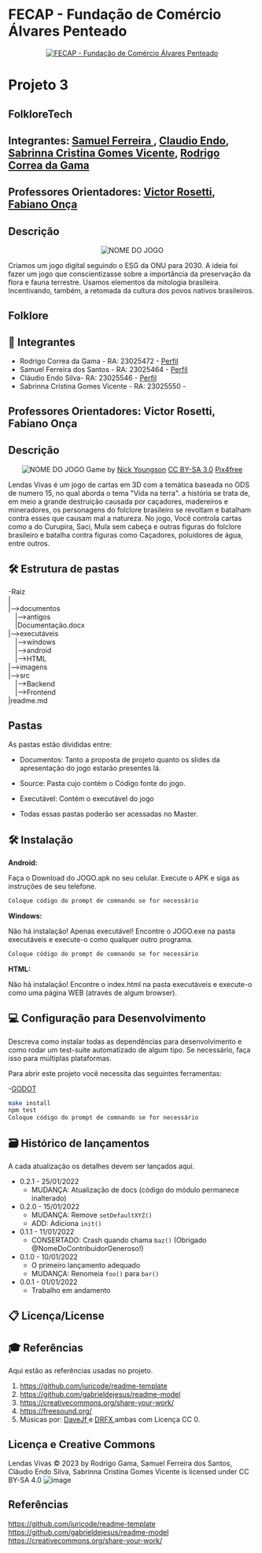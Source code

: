 # FECAP - Fundação de Comércio Álvares Penteado

<p align="center">
<a href= "https://www.fecap.br/"><img src="https://encrypted-tbn0.gstatic.com/images?q=tbn:ANd9GcRhZPrRa89Kma0ZZogxm0pi-tCn_TLKeHGVxywp-LXAFGR3B1DPouAJYHgKZGV0XTEf4AE&usqp=CAU" alt="FECAP - Fundação de Comércio Álvares Penteado" border="0"></a>
</p>

# Projeto 3

## FolkloreTech

## Integrantes: <a href="https://www.linkedin.com/in/victorbarq/">Samuel Ferreira </a>, <a href="https://www.linkedin.com/in/victorbarq/">Claudio Endo</a>, <a href="https://www.linkedin.com/in/victorbarq/">Sabrinna Cristina Gomes Vicente</a>, <a href="https://www.linkedin.com/in/victorbarq/">Rodrigo Correa da Gama</a>

## Professores Orientadores: <a href="https://www.linkedin.com/in/victorbarq/">Victor Rosetti</a>, <a href="https://www.linkedin.com/in/victorbarq/">Fabiano Onça</a>

## Descrição

<p align="center">
<img src="[https://pix4free.org/assets/library/2021-01-20/originals/game.jpg](https://discord.com/channels/@me/1163969788813516811/1176714375990612112)" alt="NOME DO JOGO" border="0">
  

Criamos um jogo digital seguindo o ESG da ONU para 2030. A ideia foi fazer um jogo que conscientizasse sobre a importância da preservação da flora e fauna terrestre. Usamos elementos da mitologia brasileira. Incentivando, também, a retomada da cultura dos povos nativos brasileiros.

## Folklore

## 🚀 Integrantes

* Rodrigo Correa da Gama - RA: 23025472 - [Perfil](https://github.com/FRgama)
* Samuel Ferreira dos Santos - RA: 23025464 - [Perfil](https://github.com/sael15el)
* Cláudio Endo Silva- RA: 23025546 - [Perfil](https://github.com/claudioendoosilva)
* Sabrinna Cristina Gomes Vicente - RA: 23025550 - []()

## Professores Orientadores: Victor Rosetti, Fabiano Onça

## Descrição

<p align="center">
<img src="https://pix4free.org/assets/library/2021-01-20/originals/game.jpg" alt="NOME DO JOGO" border="0">
  Game by <a href="http://www.nyphotographic.com/">Nick Youngson</a> <a rel="license" href="https://creativecommons.org/licenses/by-sa/3.0/">CC BY-SA 3.0</a> <a href="http://pix4free.org/">Pix4free</a>
</p>

Lendas Vivas é um jogo de cartas em 3D com a temática baseada no ODS de numero 15, no qual aborda o tema "Vida na terra". a história se trata de, em meio a grande destruição causada por caçadores, madereiros e mineradores, os personagens do folclore brasileiro se revoltam e batalham contra esses que causam mal a natureza. No jogo, Você controla cartas como a do Curupira, Saci, Mula sem cabeça e outras figuras do folclore brasileiro e batalha contra figuras como Caçadores, poluidores de água, entre outros.

## 🛠 Estrutura de pastas

-Raiz<br>
|<br>
|-->documentos<br>
  &emsp;|-->antigos<br>
  &emsp;|Documentação.docx<br>
|-->executáveis<br>
  &emsp;|-->windows<br>
  &emsp;|-->android<br>
  &emsp;|-->HTML<br>
|-->imagens<br>
|-->src<br>
  &emsp;|-->Backend<br>
  &emsp;|-->Frontend<br>
|readme.md<br>



## Pastas

 As pastas estão divididas entre:

* Documentos: Tanto a proposta de projeto quanto os slides da apresentação do jogo estarão presentes lá.
* Source: Pasta cujo contém o Código fonte do jogo.
* Executável: Contém o executável do jogo

* Todas essas pastas poderão ser acessadas no Master.



## 🛠 Instalação

<b>Android:</b>

Faça o Download do JOGO.apk no seu celular.
Execute o APK e siga as instruções de seu telefone.

```sh
Coloque código do prompt de comnando se for necessário
```

<b>Windows:</b>

Não há instalação! Apenas executável!
Encontre o JOGO.exe na pasta executáveis e execute-o como qualquer outro programa.

```sh
Coloque código do prompt de comnando se for necessário
```

<b>HTML:</b>

Não há instalação!
Encontre o index.html na pasta executáveis e execute-o como uma página WEB (através de algum browser).

## 💻 Configuração para Desenvolvimento

Descreva como instalar todas as dependências para desenvolvimento e como rodar um test-suite automatizado de algum tipo. Se necessário, faça isso para múltiplas plataformas.

Para abrir este projeto você necessita das seguintes ferramentas:

-<a href="https://godotengine.org/download">GODOT</a>

```sh
make install
npm test
Coloque código do prompt de comnando se for necessário
```

## 🗃 Histórico de lançamentos

A cada atualização os detalhes devem ser lançados aqui.

* 0.2.1 - 25/01/2022
    * MUDANÇA: Atualização de docs (código do módulo permanece inalterado)
* 0.2.0 - 15/01/2022
    * MUDANÇA: Remove `setDefaultXYZ()`
    * ADD: Adiciona `init()`
* 0.1.1 - 11/01/2022
    * CONSERTADO: Crash quando chama `baz()` (Obrigado @NomeDoContribuidorGeneroso!)
* 0.1.0 - 10/01/2022
    * O primeiro lançamento adequado
    * MUDANÇA: Renomeia `foo()` para `bar()`
* 0.0.1 - 01/01/2022
    * Trabalho em andamento

## 📋 Licença/License


## 🎓 Referências

Aqui estão as referências usadas no projeto.

1. <https://github.com/iuricode/readme-template>
2. <https://github.com/gabrieldejesus/readme-model>
3. <https://creativecommons.org/share-your-work/>
4. <https://freesound.org/>
5. Músicas por: <a href="https://freesound.org/people/DaveJf/sounds/616544/"> DaveJf </a> e <a href="https://freesound.org/people/DRFX/sounds/338986/"> DRFX </a> ambas com Licença CC 0.



## Licença e Creative Commons

Lendas Vivas © 2023 by Rodrigo Gama, Samuel Ferreira dos Santos, Cláudio Endo Silva, Sabrinna Cristina Gomes Vicente is licensed under CC BY-SA 4.0 ![image](https://github.com/2023-2-MCC1/Projeto3/assets/121040163/e30bc38c-b5df-46d3-9465-10106e1fba2d)

## Referências

https://github.com/iuricode/readme-template
https://github.com/gabrieldejesus/readme-model
https://creativecommons.org/share-your-work/


 



